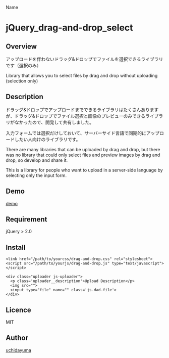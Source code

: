 Name
# jQuery_drag-and-drop_select

## Overview
アップロードを伴わないドラッグ&ドロップでファイルを選択できるライブラリです（選択のみ）

Library that allows you to select files by drag and drop without uploading (selection only)

## Description
ドラッグ&ドロップでアップロードまでできるライブラリはたくさんありますが、ドラッグ&ドロップでファイル選択と画像のプレビューのみできるライブラリがなかったので、開発して共有しました。

入力フォームでは選択だけしておいて、サーバーサイド言語で同期的にアップロードしたい人向けのライブラリです。


There are many libraries that can be uploaded by drag and drop, but there was no library that could only select files and preview images by drag and drop, so develop and share it.
   
   This is a library for people who want to upload in a server-side language by selecting only the input form.


## Demo
[demo](https://www.youtube.com/embed/eODAC0Vm6Es)

## Requirement
jQuery > 2.0

## Install
```
<link href="/path/to/yourcss/drag-and-drop.css" rel="stylesheet">
<script src="/path/to/yourjs/drag-and-drop.js" type="text/javascript"></script>

<div class="uploader js-uploader">
  <p class='uploader__description'>Upload Description</p>
  <img src="">
  <input type="file" name="" class='js-dad-file'>
</div>
```

## Licence

MIT

## Author

[uchidayuma](https://github.com/uchidayuma)
